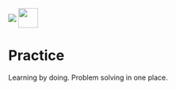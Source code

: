 
<a>
    <img src="https://www.codewars.com/users/skilldeliver/badges/large" align="center">
</a>
    <a href="https://www.hackerrank.com/skilldeliver">
        <img height=40 src="https://d3keuzeb2crhkn.cloudfront.net/hackerrank/assets/styleguide/logo_wordmark-f5c5eb61ab0a154c3ed9eda24d0b9e31.svg" align="center">
    </a>
    
# Practice
Learning by doing.  Problem solving in one place.
